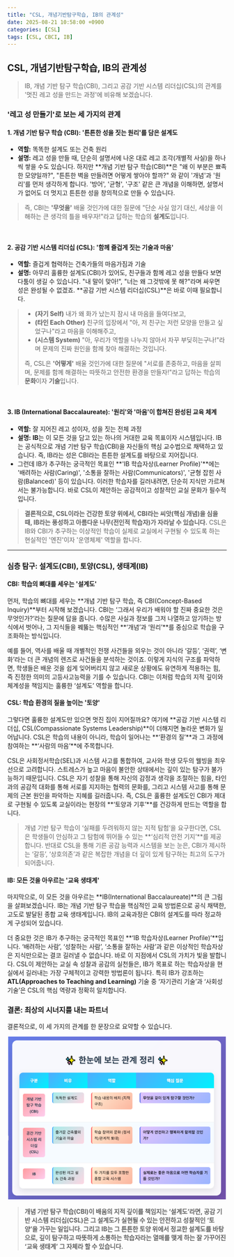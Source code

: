 ```yaml
---
title: "CSL, 개념기반탐구학습, IB의 관계성"
date: 2025-08-21 10:58:00 +0900
categories: [CSL]
tags: [CSL, CBCI, IB]
---
```


## CSL, 개념기반탐구학습, IB의 관계성

> IB, 개념 기반 탐구 학습(CBI), 그리고 공감 기반 시스템 리더십(CSL)의 관계를 '멋진 레고 성을 만드는 과정'에 비유해 보겠습니다.


### '레고 성 만들기'로 보는 세 가지의 관계

#### 1. 개념 기반 탐구 학습 (CBI): '튼튼한 성을 짓는 원리'를 담은 설계도

* **역할:** 똑똑한 설계도 또는 건축 원리
* **설명:** 레고 성을 만들 때, 단순히 설명서에 나온 대로 레고 조각(개별적 사실)을 하나씩 쌓을 수도 있습니다. 하지만 **개념 기반 탐구 학습(CBI)**은 "왜 이 부분은 뾰족한 모양일까?", "튼튼한 벽을 만들려면 어떻게 쌓아야 할까?" 와 같이 '개념'과 '원리'를 먼저 생각하게 합니다. '방어', '균형', '구조' 같은 큰 개념을 이해하면, 설명서가 없어도 더 멋지고 튼튼한 성을 창의적으로 만들 수 있습니다.
> 즉, CBI는 **'무엇을'** 배울 것인가에 대한 질문에 "단순 사실 암기 대신, 세상을 이해하는 큰 생각의 틀을 배우자!"라고 답하는 학습의 **설계도**입니다.

<br>

#### 2. 공감 기반 시스템 리더십 (CSL): '함께 즐겁게 짓는 기술과 마음'

* **역할:** 즐겁게 협력하는 건축가들의 마음가짐과 기술
* **설명:** 아무리 훌륭한 설계도(CBI)가 있어도, 친구들과 함께 레고 성을 만들다 보면 다툼이 생길 수 있습니다. "내 말이 맞아!", "너는 왜 그것밖에 못 해?"라며 싸우면 성은 완성될 수 없겠죠. **공감 기반 시스템 리더십(CSL)**은 바로 이때 필요합니다.
> * **(자기 Self)** 내가 왜 화가 났는지 잠시 내 마음을 들여다보고,
> * **(타인 Each Other)** 친구의 입장에서 "아, 저 친구는 저런 모양을 만들고 싶었구나"라고 마음을 이해해주고,
> * **(시스템 System)** "아, 우리가 역할을 나누지 않아서 자꾸 부딪히는구나!"라며 문제의 진짜 원인을 함께 찾아 해결하는 것입니다.
> 
> 즉, CSL은 **'어떻게'** 배울 것인가에 대한 질문에 "서로를 존중하고, 마음을 살피며, 문제를 함께 해결하는 따뜻하고 안전한 환경을 만들자!"라고 답하는 학습의 **문화**이자 **기술**입니다.

<br>

#### 3. IB (International Baccalaureate): '원리'와 '마음'이 합쳐진 완성된 교육 체계

* **역할:** 잘 지어진 레고 성이자, 성을 짓는 전체 과정
* **설명:** **IB**는 이 모든 것을 담고 있는 하나의 거대한 교육 목표이자 시스템입니다. IB는 공식적으로 개념 기반 탐구 학습(CBI)을 자신들의 핵심 교수법으로 채택하고 있습니다. 즉, IB라는 성은 CBI라는 튼튼한 설계도를 바탕으로 지어집니다.
* 그런데 IB가 추구하는 궁극적인 목표인 **'IB 학습자상(Learner Profile)'**에는 '배려하는 사람(Caring)', '소통을 잘하는 사람(Communicators)', '균형 잡힌 사람(Balanced)' 등이 있습니다. 이러한 학습자를 길러내려면, 단순히 지식만 가르쳐서는 불가능합니다. 바로 CSL이 제안하는 공감적이고 성찰적인 교실 문화가 필수적입니다.

> **결론적으로, CSL이라는 건강한 토양 위에서, CBI라는 씨앗(핵심 개념)을 심을 때, IB라는 풍성하고 아름다운 나무(전인적 학습자)가 자라날 수 있습니다.** CSL은 IB와 CBI가 추구하는 이상적인 학습이 실제로 교실에서 구현될 수 있도록 하는 현실적인 '엔진'이자 '운영체제' 역할을 합니다.

---

### 심층 탐구: 설계도(CBI), 토양(CSL), 생태계(IB)

#### CBI: 학습의 뼈대를 세우는 '설계도'
먼저, 학습의 뼈대를 세우는 **개념 기반 탐구 학습, 즉 CBI(Concept-Based Inquiry)**부터 시작해 보겠습니다. CBI는 ‘그래서 우리가 배워야 할 진짜 중요한 것은 무엇인가?’라는 질문에 답을 줍니다. 수많은 사실과 정보를 그저 나열하고 암기하는 방식에서 벗어나, 그 지식들을 꿰뚫는 핵심적인 **‘개념’과 ‘원리’**를 중심으로 학습을 구조화하는 방식입니다.

예를 들어, 역사를 배울 때 개별적인 전쟁 사건들을 외우는 것이 아니라 ‘갈등’, ‘권력’, ‘변화’라는 더 큰 개념의 렌즈로 사건들을 분석하는 것이죠. 이렇게 지식의 구조를 파악하면, 학생들은 배운 것을 쉽게 잊어버리지 않고 새로운 상황에도 유연하게 적용하는 힘, 즉 진정한 의미의 고등사고능력을 기를 수 있습니다. CBI는 이처럼 학습의 지적 깊이와 체계성을 책임지는 훌륭한 ‘설계도’ 역할을 합니다.

#### CSL: 학습 환경의 질을 높이는 '토양'
그렇다면 훌륭한 설계도만 있으면 멋진 집이 지어질까요? 여기에 **공감 기반 시스템 리더십, CSL(Compassionate Systems Leadership)**이 더해지면 놀라운 변화가 일어납니다. CSL은 학습의 내용이 아니라, 학습이 일어나는 **‘환경의 질’**과 그 과정에 참여하는 **‘사람의 마음’**에 주목합니다.

CSL은 사회정서학습(SEL)과 시스템 사고를 통합하여, 교사와 학생 모두의 웰빙을 최우선으로 고려합니다. 스트레스가 높고 마음이 불안한 상태에서는 깊이 있는 탐구가 불가능하기 때문입니다. CSL은 자기 성찰을 통해 자신의 감정과 생각을 조절하는 힘을, 타인과의 공감적 대화를 통해 서로를 지지하는 협력의 문화를, 그리고 시스템 사고를 통해 문제의 근본 원인을 파악하는 지혜를 길러줍니다. 즉, CSL은 훌륭한 설계도인 CBI가 제대로 구현될 수 있도록 교실이라는 현장의 **‘토양과 기후’**를 건강하게 만드는 역할을 합니다.

> 개념 기반 탐구 학습이 ‘실패를 두려워하지 않는 지적 탐험’을 요구한다면, CSL은 학생들이 안심하고 그 탐험에 뛰어들 수 있는 **‘심리적 안전 기지’**를 제공합니다. 반대로 CSL을 통해 기른 공감 능력과 시스템을 보는 눈은, CBI가 제시하는 ‘갈등’, ‘상호의존’과 같은 복잡한 개념을 더 깊이 있게 탐구하는 최고의 도구가 되어줍니다.

#### IB: 모든 것을 아우르는 '교육 생태계'
마지막으로, 이 모든 것을 아우르는 **IB(International Baccalaureate)**의 큰 그림을 살펴보겠습니다. IB는 개념 기반 탐구 학습을 핵심적인 교육 방법론으로 공식 채택한, 고도로 발달된 종합 교육 생태계입니다. IB의 교육과정은 CBI의 설계도를 따라 정교하게 구성되어 있습니다.

더 중요한 것은 IB가 추구하는 궁극적인 목표인 **‘IB 학습자상(Learner Profile)’**입니다. ‘배려하는 사람’, ‘성찰하는 사람’, ‘소통을 잘하는 사람’과 같은 이상적인 학습자상은 지식만으로는 결코 길러낼 수 없습니다. 바로 이 지점에서 CSL의 가치가 빛을 발합니다. CSL이 제안하는 교실 속 성찰과 공감의 실천들은, IB가 목표로 하는 학습자상을 현실에서 길러내는 가장 구체적이고 강력한 방법론이 됩니다. 특히 IB가 강조하는 **ATL(Approaches to Teaching and Learning)** 기술 중 ‘자기관리 기술’과 ‘사회성 기술’은 CSL의 핵심 역량과 정확히 일치합니다.

### 결론: 최상의 시너지를 내는 파트너
결론적으로, 이 세 가지의 관계를 한 문장으로 요약할 수 있습니다.

<p align="center">
  <img src="/assets/CSLIB.png" alt="관계" width="500">
</p>

> **개념 기반 탐구 학습(CBI)이 배움의 지적 깊이를 책임지는 ‘설계도’라면, 공감 기반 시스템 리더십(CSL)은 그 설계도가 실현될 수 있는 안전하고 성찰적인 ‘토양’을 가꾸는 일입니다. 그리고 IB는 그 튼튼한 토양 위에서 정교한 설계도를 바탕으로, 깊이 탐구하고 따뜻하게 소통하는 학습자라는 열매를 맺게 하는 잘 가꾸어진 ‘교육 생태계’ 그 자체라 할 수 있습니다.**
